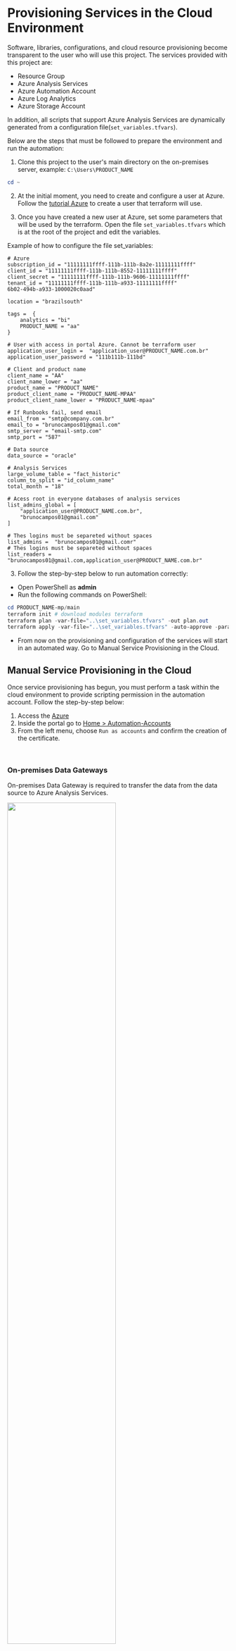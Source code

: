 # Provisioning Services in the Cloud Environment
Software, libraries, configurations, and cloud resource provisioning become transparent to the user who will use this project.
The services provided with this project are:
- Resource Group
- Azure Analysis Services
- Azure Automation Account
- Azure Log Analytics
- Azure Storage Account

In addition, all scripts that support Azure Analysis Services are dynamically generated from a configuration file(`set_variables.tfvars`).

Below are the steps that must be followed to prepare the environment and run the automation:

1. Clone this project to the user's main directory on the on-premises server, example: `C:\Users\PRODUCT_NAME`
```powershell
cd ~
```
2. At the initial moment, you need to create and configure a user at Azure. Follow the
 [tutorial Azure](https://docs.microsoft.com/pt-br/azure/virtual-machines/linux/terraform-install-configure?toc=https%3A%2F%2Fdocs.microsoft.com%2Fpt-br%2Fazure%2Fterraform%2Ftoc.json&bc=https%3A%2F%2Fdocs.microsoft.com%2Fpt-br%2Fazure%2Fbread%2Ftoc.json) to create a user that terraform will use.

3. Once you have created a new user at Azure, set some parameters that will be used by the terraform. Open the file `set_variables.tfvars` which is at the root of the project and edit the variables.

Example of how to configure the file set_variables:
```HCL
# Azure
subscription_id = "11111111ffff-111b-111b-8a2e-11111111ffff"
client_id = "11111111ffff-111b-111b-8552-11111111ffff"
client_secret = "11111111ffff-111b-111b-9606-11111111ffff"
tenant_id = "11111111ffff-111b-111b-a933-11111111ffff"
6b02-494b-a933-1000020c0aad"

location = "brazilsouth"

tags =  {
    analytics = "bi"
    PRODUCT_NAME = "aa"
}

# User with access in portal Azure. Cannot be terraform user
application_user_login =  "application_user@PRODUCT_NAME.com.br"
application_user_password = "111b111b-111bd"

# Client and product name
client_name = "AA"
client_name_lower = "aa"
product_name = "PRODUCT_NAME"
product_client_name = "PRODUCT_NAME-MPAA"
product_client_name_lower = "PRODUCT_NAME-mpaa"

# If Runbooks fail, send email
email_from = "smtp@company.com.br"
email_to = "brunocampos01@gmail.com"
smtp_server = "email-smtp.com"
smtp_port = "587"

# Data source
data_source = "oracle"

# Analysis Services
large_volume_table = "fact_historic"
column_to_split = "id_column_name"
total_month = "18"

# Acess root in everyone databases of analysis services
list_admins_global = [
    "application_user@PRODUCT_NAME.com.br",
    "brunocampos01@gmail.com"
]

# Thes logins must be separeted without spaces
list_admins =  "brunocampos01@gmail.comr"
# Thes logins must be separeted without spaces
list_readers = "brunocampos01@gmail.com,application_user@PRODUCT_NAME.com.br"
```

3. Follow the step-by-step below to run automation correctly:
 - Open PowerShell as **admin**
 - Run the following commands on PowerShell:
```powershell
cd PRODUCT_NAME-mp/main
terraform init # download modules terraform
terraform plan -var-file="..\set_variables.tfvars" -out plan.out
terraform apply -var-file="..\set_variables.tfvars" -auto-approve -parallelism=1
```
- From now on the provisioning and configuration of the services will start in an automated way. Go to Manual Service Provisioning in the Cloud.


## Manual Service Provisioning in the Cloud
Once service provisioning has begun, you must perform a task within the cloud environment to provide scripting permission in the automation account. Follow the step-by-step below:
1. Access the [Azure](https://portal.azure.com/)
2. Inside the portal go to [Home > Automation-Accounts](https://portal.azure.com/#blade/HubsExtension/BrowseResource/resourceType/Microsoft.Automation%2FAutomationAccounts)
3. From the left menu, choose `Run as accounts` and confirm the creation of the certificate.

<br/>

### On-premises Data Gateways
On-premises Data Gateway is required to transfer the data from the data source to Azure Analysis Services.

<img src="images/onpremises_cloud.png" align="center" height=auto width=70%/>

To set it up it must first be done on the machine running the local Gateway. Then, do the steps below:

1. Access the [Azure](https://portal.azure.com/)
2. Wait about 15 minutes and then go to [Home > On-premises Data Gateways](https://portal.azure.com/#blade/HubsExtension/BrowseResourceBlade/resourceType/Microsoft.Web%2FconnectionGateways)
3. Click on them  `+ Add`
- In the table below are configuration suggestions

| Parameters        | Values                                 |
|-------------------|----------------------------------------|
| Resource Name     | <product_name>-<client_name>-gw        |
| Location          | Brazil South                           |
| Installation Name | <product_name>-<client_name>-onpremisesgw |

**NOTES**:
- It is important to use the same account that was logged into the data gateway on the local server.
- The _Installation Name_ field is the name of the local gateway, configured on the local server. It should appear in the list when you click the down arrow.

### Link Data Gateway with Azure Analysis Services
1. Access the [Azure](https://portal.azure.com/)
2. Inside the portal go to [Home > Analysis Services](https://portal.azure.com/#blade/HubsExtension/BrowseResourceBlade/resourceType/Microsoft.AnalysisServices%2Fservers)
3. From the left menu, choose **On-premises Data Gateway**
4. Now select the gateway from the list and then click on **Connect Gateway**


### Data Processing for Azure Analysis Services
After all services are created at Azure, approximately 15 minutes, the automation account runs an update runbook of the Powershell modules and then runs the creation of the Azure Analysis Services database.

As of 40 minutes, the database is already created. To be able to process data you need to set the data source password via Visual Studio (SSDT). Follow the step-by-step below:
1. Check that Azure Analysis Services is on. To do so, access the [Azure](https://portal.azure.com/)

2. Inside the portal go to [Home > Analysis Services](https://portal.azure.com/#blade/HubsExtension/BrowseResourceBlade/resourceType/Microsoft.AnalysisServices%2Fservers)

<img src="images/analysis_services.png" align="center" height=auto width=80%/>

If it's paused, just click the **Start** and wait for the service to begin.

3. Copy the link as indicated in the image below.

<img src="images/analysis_services_link.png" align="center" height=auto width=80%/>

4. Open the SSDT and start a new projectto

5. Choose the option: **Analysis Services > Import Tabular**  and renamed the project name to the standard  <product_name>-<client_name>

<img src="images/analysis_services_import.PNG" align="center" height=auto width=80%/>

6. The endpoint of the database will then be requested. Then at this time paste the link copied from Azure and wait for the environment preparation.

7. In the right menu, open directory **Data Sources** and open the connection with 2 clicks. Enter the password of the source database and test the connection. If everything goes right, confirm and save the password..

8. To avoid having to bring the data into Visual Studio (SSDT), change the following project properties.
**Debug > TabularProject1 Properties > Deployment Options > Processing Option > Do Not Process**
In this same window, change the name of the **Server** field to Azure Analysis Services endpoint.
'
<img src="images/analysis_services_process.png" align="center" height=auto width=80%/>

9. Build and deploy by clicking the **Start** button

10. Finished. The Azure Analysis Services database can now process data from data sources.

#### Automated Processing
From 55 min, if the data source password has been set, all partitions except the large volume partition will be processed through the automation account. In the sequence, the automation account creates and processes the large volume table partitions, makes a backup, and turns off Azure Analysis Services.

---

<p  align="left">
<br/>
<a href="mailto:brunocampos01@gmail.com" target="_blank"><img src="https://github.com/brunocampos01/devops/blob/master/images/email.png" alt="Gmail" width="30">
</a>
<a href="https://stackoverflow.com/users/8329698/bruno-campos" target="_blank"><img src="https://github.com/brunocampos01/devops/blob/master/images/stackoverflow.png" alt="GitHub" width="30">
</a>
<a href="https://www.linkedin.com/in/brunocampos01" target="_blank"><img src="https://github.com/brunocampos01/devops/blob/master/images/linkedin.png" alt="LinkedIn" width="30"></a>
<a href="https://github.com/brunocampos01" target="_blank"><img src="https://github.com/brunocampos01/devops/blob/master/images/github.png" alt="GitHub" width="30"></a>
<a href="https://brunocampos01.netlify.app/" target="_blank"><img src="https://github.com/brunocampos01/devops/blob/master/images/blog.png" alt="Website" width="30">
</a>
<a href="https://medium.com/@brunocampos01" target="_blank"><img src="https://github.com/brunocampos01/devops/blob/master/images/medium.png" alt="GitHub" width="30">
</a>
<a rel="license" href="http://creativecommons.org/licenses/by-sa/4.0/"><img alt="Creative Commons License" style="border-width:0" src="https://i.creativecommons.org/l/by-sa/4.0/88x31.png",  align="right" /></a><br/>
</p>
